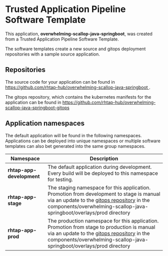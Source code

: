 # Trusted Application Pipeline Software Template

This application, **overwhelming-scallop-java-springboot**, was created from a Trusted Application Pipeline Software Template.

The software templates create a new source and gitops deployment repositories with a sample source application. 

## Repositories

The source code for your application can be found in [https://github.com/rhtap-hub/overwhelming-scallop-java-springboot ](https://github.com/rhtap-hub/overwhelming-scallop-java-springboot ).
 
The gitops repository, which contains the kubernetes manifests for the application can be found in 
[https://github.com/rhtap-hub/overwhelming-scallop-java-springboot-gitops ](https://github.com/rhtap-hub/overwhelming-scallop-java-springboot-gitops ) 

## Application namespaces 

The default application will be found in the following namespaces. Applications can be deployed into unique namespaces or multiple software templates can also bet generated into the same group namespaces.  

|  Namespace   |  Description   |  
| -------- | -------- |   
| **rhtap-app-development** | The default application during development. Every build will be deployed to this namespace for testing. | 
| **rhtap-app-stage** | The staging namespace for this application. Promotion from development to stage is manual via an update to the [gitops repository](https://github.com/rhtap-hub/overwhelming-scallop-java-springboot-gitops ) in the components/overwhelming-scallop-java-springboot/overlays/prod directory |  
| **rhtap-app-prod** | The production namespace for this application. Promotion from stage to production is manual via an update to the [gitops repository](https://github.com/rhtap-hub/overwhelming-scallop-java-springboot-gitops ) in the components/overwhelming-scallop-java-springboot/overlays/prod directory | 
